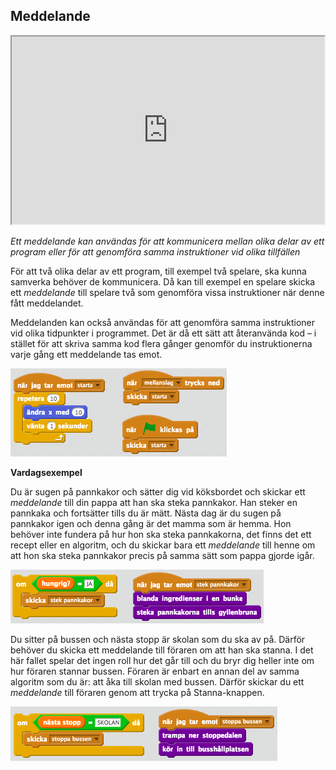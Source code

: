 ## Meddelande

<iframe src="https://docs.google.com/viewer?url=https://github.com/Kodcentrum/Scratch-uppgifter/blob/master/grej_meddelande/meddelande.pptx?raw=True&embedded=true"  width="500px" height="300px"></iframe>

*Ett meddelande kan användas för att kommunicera mellan olika delar av ett program eller för att genomföra samma instruktioner vid olika tillfällen*


För att två olika delar av ett program, till exempel två spelare, ska kunna samverka behöver de kommunicera. Då kan till exempel en spelare skicka ett *meddelande* till spelare två som genomföra vissa instruktioner när denne fått meddelandet.


Meddelanden kan också användas för att genomföra samma instruktioner vid olika tidpunkter i programmet. Det är då ett sätt att återanvända kod – i stället för att skriva samma kod flera gånger genomför du instruktionerna varje gång ett meddelande tas emot.

![image alt text](meddelande_0.png)


**Vardagsexempel**

Du är sugen på pannkakor och sätter dig vid köksbordet och skickar ett *meddelande* till din pappa att han ska steka pannkakor. Han steker en pannkaka och fortsätter tills du är mätt. Nästa dag är du sugen på pannkakor igen och denna gång är det mamma som är hemma. Hon behöver inte fundera på hur hon ska steka pannkakorna, det finns det ett recept eller en algoritm, och du skickar bara ett *meddelande* till henne om att hon ska steka pannkakor precis på samma sätt som pappa gjorde igår.

![image alt text](meddelande_1.png)



Du sitter på bussen och nästa stopp är skolan som du ska av på. Därför behöver du skicka ett meddelande till föraren om att han ska stanna. I det här fallet spelar det ingen roll hur det går till och du bryr dig heller inte om hur föraren stannar bussen. Föraren är enbart en annan del av samma algoritm som du är: att åka till skolan med bussen. Därför skickar du ett *meddelande* till föraren genom att trycka på Stanna-knappen.

![image alt text](meddelande_2.png)
